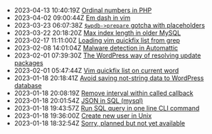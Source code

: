 * 2023-04-13 10:40:19Z [Ordinal numbers in PHP](../14)
* 2023-04-02 09:00:44Z [Em dash in vim](../12)
* 2023-03-23 06:07:38Z [`$wpdb->prepare` gotcha with placeholders](../11)
* 2023-03-22 20:18:20Z [Max index length in older MySQL](../10)
* 2023-02-17 11:11:00Z [Loading vim quickfix list from grep](../9)
* 2023-02-08 14:01:04Z [Malware detection in Automattic](../8)
* 2023-02-01 07:39:30Z [The WordPress way of resolving update packages](../7)
* 2023-02-01 05:47:44Z [Vim quickfix list on current word](../5)
* 2023-01-18 20:18:41Z [Avoid saving not-string data to WordPress database](../6)
* 2023-01-18 20:08:19Z [Remove interval within called callback](../4)
* 2023-01-18 20:01:54Z [JSON in SQL (mysql)](../3)
* 2023-01-18 19:43:57Z [Run SQL query in one line CLI command](../2)
* 2023-01-18 19:36:00Z [Create new user in Unix](../1)
* 2023-01-18 18:32:54Z [Sorry, planned but not yet available](../0)
